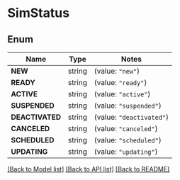 # SimStatus

## Enum
Name | Type | Notes
------------ | ------------- | -------------
**NEW** | string | (value: `"new"`)
**READY** | string | (value: `"ready"`)
**ACTIVE** | string | (value: `"active"`)
**SUSPENDED** | string | (value: `"suspended"`)
**DEACTIVATED** | string | (value: `"deactivated"`)
**CANCELED** | string | (value: `"canceled"`)
**SCHEDULED** | string | (value: `"scheduled"`)
**UPDATING** | string | (value: `"updating"`)


[[Back to Model list]](../README.md#documentation-for-models) [[Back to API list]](../README.md#documentation-for-api-endpoints) [[Back to README]](../README.md)


